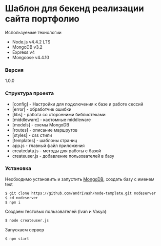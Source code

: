 # Шаблон для бекенд реализации сайта портфолио

Используемые технологии

  - Node.js v4.4.2 LTS
  - MongoDB v3.2
  - Express v4
  - Mongoose v4.4.10



### Версия
1.0.0

### Структура проекта

* [config] - Настройки для подключения к базе и работе сессий
* [error] - обработчик ошибки
* [libs] - работа со сторонними библиотеками
* [middleware] - кастомные middleware
* [models] - схемы MongoDB
* [routes] - описание маршрутов
* [styles] - css стили
* [templates] - шаблоны страниц
* app.js - главный файл приложения
* createdata.js - методы для работы с базой
* сreateuser.js - добавление пользователей в базу

### Установка

Необходимо установить и запустить [MongoDB](https://www.mongodb.org/), создать базу с именем test

```sh
$ git clone https://github.com/andrIvash/node-template.git nodeserver
$ cd nodeserver
$ npm i 

```

Cоздаем тестовых пользователей  (Ivan и Vasya)

```sh
$ node createuser.js
```

Запускаем сервер

```sh
$ npm start
```
